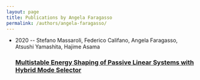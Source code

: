 ```yaml
---
layout: page
title: Publications by Angela Faragasso
permalink: /authors/angela-faragasso/
---
```


<ul class="post-list">
<li><span class='post-meta'>2020 -- Stefano Massaroli, Federico Califano, Angela Faragasso, Atsushi Yamashita, Hajime Asama</span><h3><a class='post-link' href='../../multistable-energy-shaping-of-passive-linear-systems-with-hybrid-mode-selector'>Multistable Energy Shaping of Passive Linear Systems with Hybrid Mode Selector</a></h3></li>

</ul>
